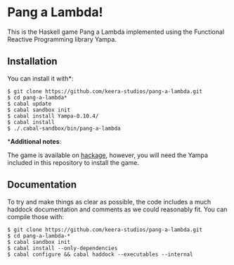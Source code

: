 # Pang a Lambda!
This is the Haskell game Pang a Lambda implemented using the Functional
Reactive Programming library Yampa.

## Installation

You can install it with*:

```
$ git clone https://github.com/keera-studios/pang-a-lambda.git
$ cd pang-a-lambda*
$ cabal update
$ cabal sandbox init
$ cabal install Yampa-0.10.4/
$ cabal install
$ ./.cabal-sandbox/bin/pang-a-lambda
```

*__Additional notes__:

The game is available on [hackage](http://hackage.haskell.org/package/pang-a-lambda), however, you will need the Yampa included in this repository to install the game.

## Documentation

To try and make things as clear as possible, the code includes a much haddock
documentation and comments as we could reasonably fit. You can compile
those with:

```
$ git clone https://github.com/keera-studios/pang-a-lambda.git
$ cd pang-a-lambda-*
$ cabal sandbox init
$ cabal install --only-dependencies
$ cabal configure && cabal haddock --executables --internal
```

